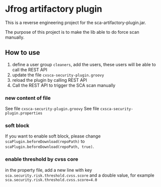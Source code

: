 # Jfrog artifactory plugin
This is a reverse engineering project for the sca-artifactory-plugin.jar.

The purpose of this project is to make the lib able to do force scan manually.

## How to use

1. define a user group `cleaners`, add the users, these users will be able to call the REST API
2. update the file `cxsca-security-plugin.groovy`
3. reload the plugin by calling REST API
4. Call the REST API to trigger the SCA scan manually

### new content of file 
See file `cxsca-security-plugin.groovy`
See file `cxsca-security-plugin.properties`

### soft block

If you want to enable soft block, please change `scaPlugin.beforeDownload(repoPath)`
to `scaPlugin.beforeDownload(repoPath, true)`.

### enable threshold by cvss core

in the property file, add a new line with key `sca.security.risk.threshold.cvss.score` 
and a double value, for example `sca.security.risk.threshold.cvss.score=4.0`
